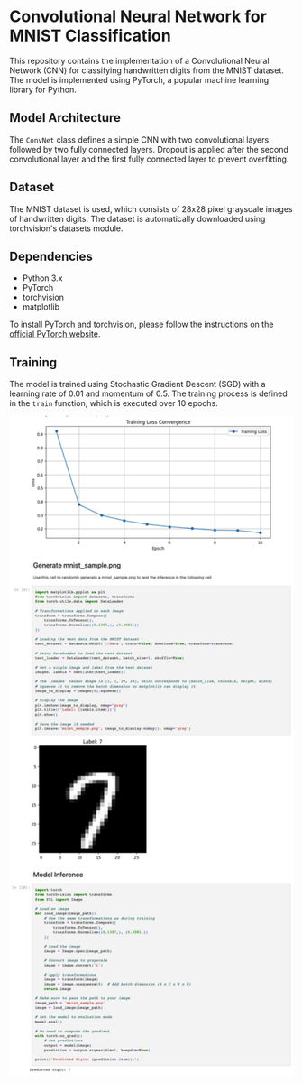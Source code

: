 # Convolutional Neural Network for MNIST Classification

This repository contains the implementation of a Convolutional Neural Network (CNN) for classifying handwritten digits from the MNIST dataset. The model is implemented using PyTorch, a popular machine learning library for Python.

## Model Architecture

The `ConvNet` class defines a simple CNN with two convolutional layers followed by two fully connected layers. Dropout is applied after the second convolutional layer and the first fully connected layer to prevent overfitting.

## Dataset

The MNIST dataset is used, which consists of 28x28 pixel grayscale images of handwritten digits. The dataset is automatically downloaded using torchvision's datasets module.

## Dependencies

- Python 3.x
- PyTorch
- torchvision
- matplotlib

To install PyTorch and torchvision, please follow the instructions on the [official PyTorch website](https://pytorch.org/get-started/locally/).

## Training

The model is trained using Stochastic Gradient Descent (SGD) with a learning rate of 0.01 and momentum of 0.5. The training process is defined in the `train` function, which is executed over 10 epochs.

<img src="MNIST_README.png" alt="Alt text for the image" width="800"/>





